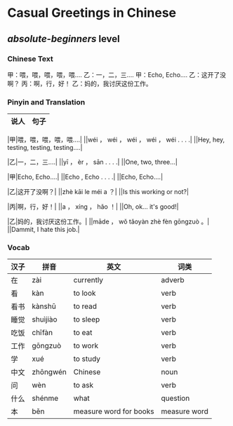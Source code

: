 # Casual Greetings in Chinese
## *absolute-beginners* level

### Chinese Text
甲：喂，喂，喂，喂，喂....
乙：一，二，三....
甲：Echo, Echo....
乙：这开了没啊？
丙：啊，行，好！
乙：妈的，我讨厌这份工作。

### Pinyin and Translation
|说人|句子|
|----|----|

|甲|喂，喂，喂，喂，喂....|
||wéi ， wéi ， wéi ， wéi ， wéi . . . .|
||Hey, hey, testing, testing, testing....|

|乙|一，二，三....|
||yī ， èr ， sān . . . .|
||One, two, three...|

|甲|Echo, Echo....|
||Echo ,  Echo . . . .|
||Echo, Echo....|

|乙|这开了没啊？|
||zhè kāi le méi a ？|
||Is this working or not?|

|丙|啊，行，好！|
||a ， xíng ， hǎo ！|
||Oh, ok... it's good!|

|乙|妈的，我讨厌这份工作。|
||māde ， wǒ tǎoyàn zhè fèn gōngzuò 。|
||Dammit, I hate this job.|
### Vocab
|汉子|拼音|英文|词类|
|----|----|----|----|
|在|zài|currently|adverb|
|看|kàn|to look|verb|
|看书|kànshū|to read|verb|
|睡觉|shuìjiào|to sleep|verb|
|吃饭|chīfàn|to eat|verb|
|工作|gōngzuò|to work|verb|
|学|xué|to study|verb|
|中文|zhōngwén|Chinese|noun|
|问|wèn|to ask|verb|
|什么|shénme|what|question|
|本|běn|measure word for books|measure word|
